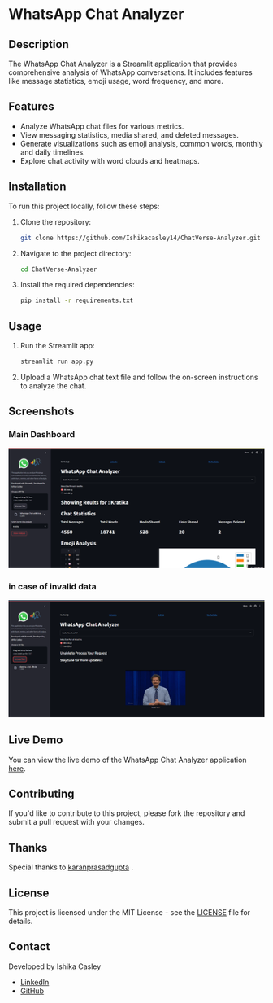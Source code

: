 # WhatsApp Chat Analyzer

## Description

The WhatsApp Chat Analyzer is a Streamlit application that provides comprehensive analysis of WhatsApp conversations. It includes features like message statistics, emoji usage, word frequency, and more.

## Features

- Analyze WhatsApp chat files for various metrics.
- View messaging statistics, media shared, and deleted messages.
- Generate visualizations such as emoji analysis, common words, monthly and daily timelines.
- Explore chat activity with word clouds and heatmaps.

## Installation

To run this project locally, follow these steps:

1. Clone the repository:

    ```bash
    git clone https://github.com/Ishikacasley14/ChatVerse-Analyzer.git
    ```

2. Navigate to the project directory:

    ```bash
    cd ChatVerse-Analyzer
    ```

3. Install the required dependencies:

    ```bash
    pip install -r requirements.txt
    ```

## Usage

1. Run the Streamlit app:

    ```bash
    streamlit run app.py
    ```

2. Upload a WhatsApp chat text file and follow the on-screen instructions to analyze the chat.

## Screenshots

### Main Dashboard

![image](demo.png)

### in case of invalid data
![image](demo1.png)

## Live Demo

You can view the live demo of the WhatsApp Chat Analyzer application [here](https://ishikacasley14-chatverse-analyzer-main-nxpshp.streamlit.app/).


## Contributing

If you'd like to contribute to this project, please fork the repository and submit a pull request with your changes. 

## Thanks

Special thanks to [karanprasadgupta](https://github.com/karanprasadgupta) .

## License

This project is licensed under the MIT License - see the [LICENSE](LICENSE) file for details.

## Contact

Developed by Ishika Casley

- [LinkedIn](https://www.linkedin.com/in/ishika-casley/)
- [GitHub](https://github.com/Ishikacasley14)
